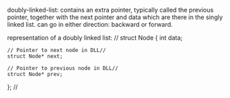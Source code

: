 doubly-linked-list:
contains an extra pointer, typically called the previous pointer, together with the next pointer and data which are there in the singly linked list.
can go in either direction: backward or forward.

representation of a doubly linked list:
//
struct Node {
    int data;
   
    // Pointer to next node in DLL//
    struct Node* next;
   
    // Pointer to previous node in DLL//
    struct Node* prev;
};
//
